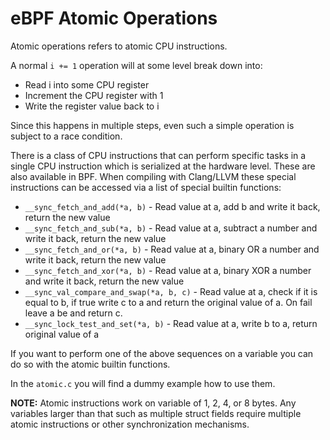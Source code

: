 # eBPF Atomic Operations

Atomic operations refers to atomic CPU instructions. 

A normal `i += 1` operation will at some level break down into:

- Read i into some CPU register
- Increment the CPU register with 1
- Write the register value back to i

Since this happens in multiple steps, even such a simple operation is subject to a race condition.

There is a class of CPU instructions that can perform specific tasks in a single CPU instruction which is serialized at the hardware level. These are also available in BPF. 
When compiling with Clang/LLVM these special instructions can be accessed via a list of special builtin functions:

- `__sync_fetch_and_add(*a, b)` - Read value at a, add b and write it back, return the new value
- `__sync_fetch_and_sub(*a, b)` - Read value at a, subtract a number and write it back, return the new value
- `__sync_fetch_and_or(*a, b)` - Read value at a, binary OR a number and write it back, return the new value
- `__sync_fetch_and_xor(*a, b)` - Read value at a, binary XOR a number and write it back, return the new value
- `__sync_val_compare_and_swap(*a, b, c)` - Read value at a, check if it is equal to b, if true write c to a and return the original value of a. On fail leave a be and return c.
- `__sync_lock_test_and_set(*a, b)` - Read value at a, write b to a, return original value of a

If you want to perform one of the above sequences on a variable you can do so with the atomic builtin functions.

In the `atomic.c` you will find a dummy example how to use them.

**NOTE:** Atomic instructions work on variable of 1, 2, 4, or 8 bytes. Any variables larger than that such as multiple struct fields require multiple atomic instructions or other synchronization mechanisms.

